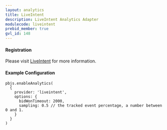 ```yaml
---
layout: analytics
title: LiveIntent
description: LiveIntent Analytics Adapter
modulecode: liveintent
prebid_member: true
gvl_id: 148
---
```


#### Registration

Please visit [LiveIntent](https://www.liveintent.com/) for more information.

#### Example Configuration

```
pbjs.enableAnalytics(
  {
    provider: 'liveintent',
    options: {
      bidWonTimeout: 2000,
      sampling: 0.5 // the tracked event percentage, a number between 0 and 1.
    }
  }
)
```

